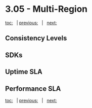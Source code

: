 # 3.05 - Multi-Region

[toc:](June_2021.md) &nbsp; | [previous:](3_04_request_units.md) &nbsp; | &nbsp; [next:](3_06_sql.md)


## Consistency Levels




## SDKs




## Uptime SLA




## Performance SLA





[toc:](June_2021.md) &nbsp; | [previous:](3_04_request_units.md) &nbsp; | &nbsp; [next:](3_06_sql.md)